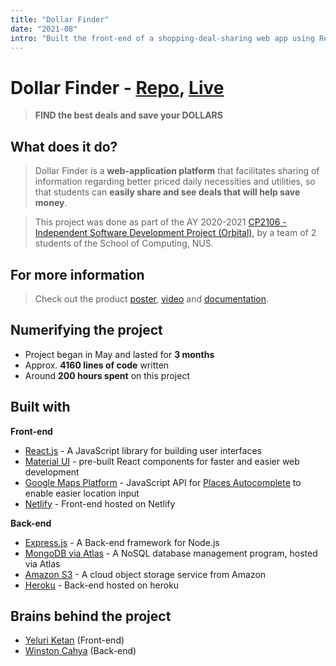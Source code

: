 ```yaml
---
title: "Dollar Finder"
date: "2021-08"
intro: "Built the front-end of a shopping-deal-sharing web app using ReactJS"
---
```


# Dollar Finder - [Repo](https://github.com/YeluriKetan/dollar-finder), [Live](https://dollarfinder.netlify.app/)

> **FIND the best deals and save your DOLLARS**

## What does it do?

> Dollar Finder is a **web-application platform** that facilitates sharing of information regarding better priced daily necessities and utilities, so that students can **easily share and see deals that will help save money**.

> This project was done as part of the AY 2020-2021 [CP2106 - Independent Software Development Project (Orbital)](https://orbital.comp.nus.edu.sg/), by a team of 2 students of the School of Computing, NUS.

## For more information

> Check out the product [poster](https://drive.google.com/file/d/1czGcD-gR1C02tkdr09ffxVqWgVj0R4WQ/view?usp=sharing), [video](https://drive.google.com/file/d/1-zRHX4uuzmNWyRk4L0ai0caZDgkh08IP/view?usp=sharing) and [documentation](https://docs.google.com/document/d/10XOCE9TSBEOZUPZZ2e4Tog_sz2mtHU1NUJPahCR0Shk/edit?usp=sharing).

## Numerifying the project

- Project began in May and lasted for **3 months**
- Approx. **4160 lines of code** written
- Around **200 hours spent** on this project

## Built with

**Front-end**

- [React.js](https://reactjs.org/) - A JavaScript library for building user interfaces
- [Material UI](https://material-ui.com/) - pre-built React components for faster and easier web development
- [Google Maps Platform](https://developers.google.com/maps) - JavaScript API for [Places Autocomplete](https://developers.google.com/maps/documentation/javascript/places-autocomplete) to enable easier location input
- [Netlify](https://www.netlify.com/) - Front-end hosted on Netlify

**Back-end**

- [Express.js](https://expressjs.com/) - A Back-end framework for Node.js
- [MongoDB via Atlas](https://www.mongodb.com/atlas) - A NoSQL database management program, hosted via Atlas
- [Amazon S3](https://aws.amazon.com/s3/) - A cloud object storage service from Amazon
- [Heroku](https://www.heroku.com/) - Back-end hosted on heroku

## Brains behind the project

- [Yeluri Ketan](https://github.com/YeluriKetan) (Front-end)
- [Winston Cahya](https://github.com/CommanderW324) (Back-end)
